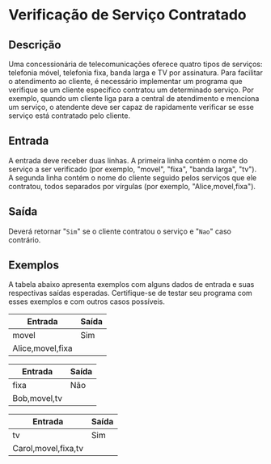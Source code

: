 # Verificação de Serviço Contratado

## Descrição

Uma concessionária de telecomunicações oferece quatro tipos de serviços: telefonia móvel, telefonia fixa, banda larga e TV por assinatura. Para facilitar o atendimento ao cliente, é necessário implementar um programa que verifique se um cliente específico contratou um determinado serviço. Por exemplo, quando um cliente liga para a central de atendimento e menciona um serviço, o atendente deve ser capaz de rapidamente verificar se esse serviço está contratado pelo cliente.

## Entrada

A entrada deve receber duas linhas. A primeira linha contém o nome do serviço a ser verificado (por exemplo, "movel", "fixa", "banda larga", "tv"). A segunda linha contém o nome do cliente seguido pelos serviços que ele contratou, todos separados por vírgulas (por exemplo, "Alice,movel,fixa").

## Saída

Deverá retornar "`Sim`" se o cliente contratou o serviço e "`Nao`" caso contrário.

## Exemplos

A tabela abaixo apresenta exemplos com alguns dados de entrada e suas respectivas saídas esperadas. Certifique-se de testar seu programa com esses exemplos e com outros casos possíveis.

| Entrada | Saída |
| ------- | ----- |
| movel | Sim |
| Alice,movel,fixa |

| Entrada | Saída |
| ------- | ----- |
| fixa | Não |
| Bob,movel,tv |

| Entrada | Saída |
| ------- | ----- |
| tv | Sim |
| Carol,movel,fixa,tv |